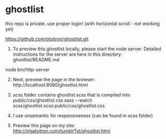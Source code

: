 # ghostlist
this repo is private. use proper login!
(with horizontal scroll - not working yet)

https://github.com/otsitron/ghostlist.git

1. To preview this ghostlist locally, please start the node server. 
Detailed instructions for the server are here in this directory: ghostlist/README.md

node bin/http-server

2. Next, preview the page in the browser:
http://localhost:8080/ghostlist.html

3. scss folder contains ghostlist.scss that is compiled into public/css/ghostlist.css 
sass --watch scss/ghostlist.scss:public/css/ghostlist.css

4. I use unsemantic for responsiveness (can be found in scss folder)

5. Preview this page on my site:
http://olgatsitron.com/tumblrTst/ghostlist.html